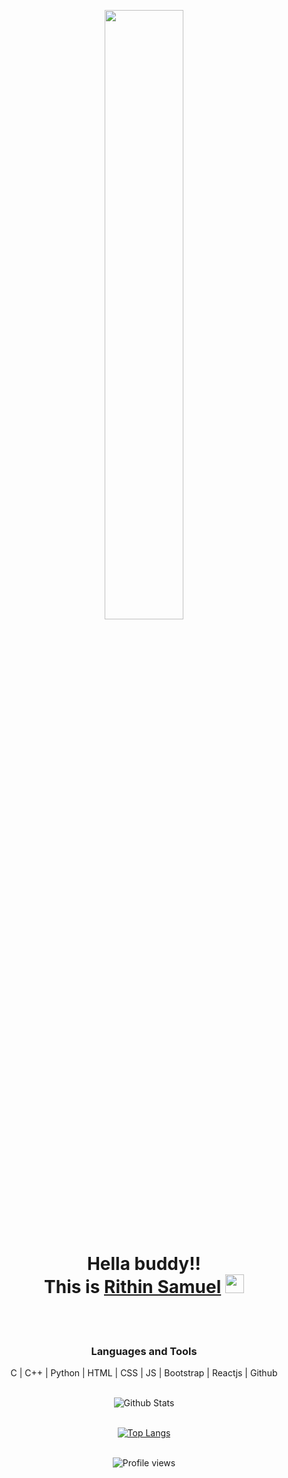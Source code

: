 

<!--
**rithins36/rithins36** is a ✨ _special_ ✨ repository because its `README.md` (this file) appears on your GitHub profile.

Here are some ideas to get you started:

- 🔭 I’m currently working on ...
- 🌱 I’m currently learning ...
- 👯 I’m looking to collaborate on ...
- 🤔 I’m looking for help with ...
- 💬 Ask me about ...
- 📫 How to reach me: ...
- 😄 Pronouns: ...
- ⚡ Fun fact: ...
-->
<div align="center">
<p align="center">
<a  href="#"><img  width="50%" height="auto" src="https://i.pinimg.com/originals/66/83/3e/66833e07d6fb9eb5d724e47d0c814285.gif" height="175px"/></a>
<h1 align="center">Hella buddy!! <br>
 This is <a href="#">Rithin Samuel</a> <img src="https://raw.githubusercontent.com/MartinHeinz/MartinHeinz/master/wave.gif" width="30"> </h1></p>
<br><br>

  
### Languages and Tools
 C | C++ | Python | HTML | CSS | JS | Bootstrap | Reactjs | Github 
 <br><br>
 
 
![Github Stats](https://github-readme-stats.vercel.app/api?username=rithins36&theme=radical)
  <br><br>
  
[![Top Langs](https://github-readme-stats.vercel.app/api/top-langs/?username=rithins36&layout=compact)](https://github.com/rithins36/github-readme-stats)
  <br><br>
 
 ![Profile views](https://gpvc.arturio.dev/rithins36)
  
</div>


